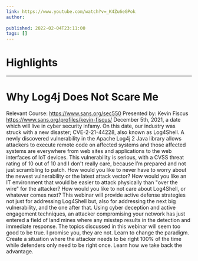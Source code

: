 ```yaml
---
link: https://www.youtube.com/watch?v=_K4Zu6eGPok
author: 
   
published: 2022-02-04T23:11:00
tags: []
---
```

# Highlights


---
# Why Log4j Does Not Scare Me
Relevant Course: https://www.sans.org/sec550 Presented by: Kevin Fiscus https://www.sans.org/profiles/kevin-fiscus/ December 5th, 2021, a date which will live in cyber security infamy. On this date, our industry was struck with a new disaster; CVE-2-21-44228, also known as Log4Shell. A newly discovered vulnerability in the Apache Log4j 2 Java library allows attackers to execute remote code on affected systems and those affected systems are everywhere from web sites and applications to the web interfaces of IoT devices. This vulnerability is serious, with a CVSS threat rating of 10 out of 10 and I don't really care, because I’m prepared and not just scrambling to patch. How would you like to never have to worry about the newest vulnerability or the latest attack vector? How would you like an IT environment that would be easier to attack physically than "over the wire" for the attacker? How would you like to not care about Log4Shell, or whatever comes next? This webinar will provide active defense strategies not just for addressing Log4Shell but, also for addressing the next big vulnerability, and the one after that. Using cyber deception and active engagement techniques, an attacker compromising your network has just entered a field of land mines where any misstep results in the detection and immediate response. The topics discussed in this webinar will seem too good to be true. I promise you, they are not. Learn to change the paradigm. Create a situation where the attacker needs to be right 100% of the time while defenders only need to be right once. Learn how we take back the advantage.